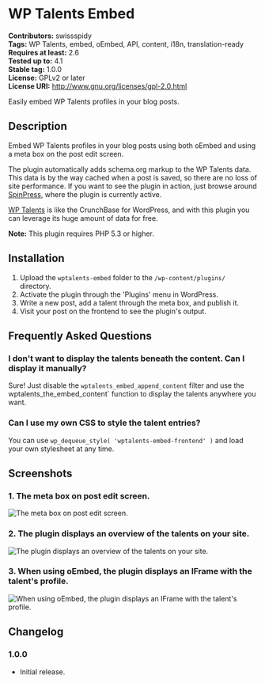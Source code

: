 # WP Talents Embed #
**Contributors:** swissspidy  
**Tags:** WP Talents, embed, oEmbed, API, content, i18n, translation-ready  
**Requires at least:** 2.6  
**Tested up to:** 4.1  
**Stable tag:** 1.0.0  
**License:** GPLv2 or later  
**License URI:** http://www.gnu.org/licenses/gpl-2.0.html  

Easily embed WP Talents profiles in your blog posts.

## Description ##

Embed WP Talents profiles in your blog posts using both oEmbed and using a meta box on the post edit screen.

The plugin automatically adds schema.org markup to the WP Talents data. This data is by the way cached when a post is saved, so there are no loss of site performance.
If you want to see the plugin in action, just browse around [SpinPress](https://spinpress.com/ "SpinPress"), where the plugin is currently active.

[WP Talents](https://wptalents.com/ "WP Talents") is like the CrunchBase for WordPress, and with this plugin you can leverage its huge amount of data for free.

**Note:** This plugin requires PHP 5.3 or higher.  

## Installation ##

1. Upload the `wptalents-embed` folder to the `/wp-content/plugins/` directory.
1. Activate the plugin through the 'Plugins' menu in WordPress.
1. Write a new post, add a talent through the meta box, and publish it.
1. Visit your post on the frontend to see the plugin's output.

## Frequently Asked Questions ##

### I don't want to display the talents beneath the content. Can I display it manually? ###

Sure! Just disable the `wptalents_embed_append_content` filter and use the wptalents_the_embed_content` function to display the talents anywhere you want.

### Can I use my own CSS to style the talent entries? ###

You can use `wp_dequeue_style( 'wptalents-embed-frontend' )` and load your own stylesheet at any time.

## Screenshots ##

### 1. The meta box on post edit screen. ###
![The meta box on post edit screen.](http://s.wordpress.org/extend/plugins/wp-talents-embed/screenshot-1.png)


### 2. The plugin displays an overview of the talents on your site. ###
![The plugin displays an overview of the talents on your site.](http://s.wordpress.org/extend/plugins/wp-talents-embed/screenshot-2.png)


### 3. When using oEmbed, the plugin displays an IFrame with the talent's profile. ###
![When using oEmbed, the plugin displays an IFrame with the talent's profile.](http://s.wordpress.org/extend/plugins/wp-talents-embed/screenshot-3.png)


## Changelog ##

### 1.0.0 ###
* Initial release.